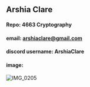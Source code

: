 ## Arshia Clare
#### Repo: 4663 Cryptography
#### email: arshiaclare@gmail.com
#### discord username: ArshiaClare

#### image: 
![IMG_0205](https://user-images.githubusercontent.com/35582387/91323973-207ebf00-e787-11ea-9baa-b2f304d7583f.JPG)
